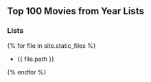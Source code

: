 ## Top 100 Movies from Year Lists

### Lists

{% for file in site.static_files %}
  - {{ file.path }}
  
{% endfor %}

